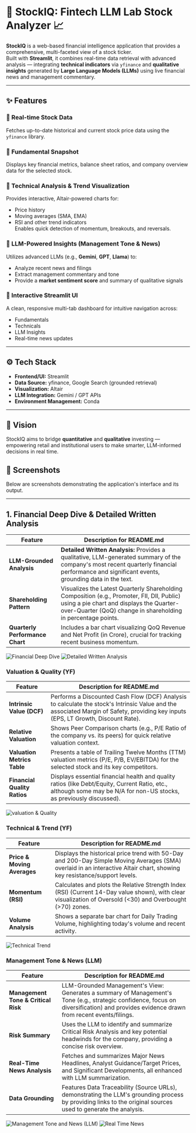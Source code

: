 # 🧠 StockIQ: Fintech LLM Lab Stock Analyzer 📈

**StockIQ** is a web-based financial intelligence application that provides a comprehensive, multi-faceted view of a stock ticker.  
Built with **Streamlit**, it combines real-time data retrieval with advanced analysis — integrating **technical indicators** via `yfinance` and **qualitative insights** generated by **Large Language Models (LLMs)** using live financial news and management commentary.

---

## ✨ Features

### 🔹 Real-time Stock Data
Fetches up-to-date historical and current stock price data using the `yfinance` library.

### 🔹 Fundamental Snapshot
Displays key financial metrics, balance sheet ratios, and company overview data for the selected stock.

### 🔹 Technical Analysis & Trend Visualization
Provides interactive, Altair-powered charts for:
- Price history  
- Moving averages (SMA, EMA)  
- RSI and other trend indicators  
Enables quick detection of momentum, breakouts, and reversals.

### 🔹 LLM-Powered Insights (Management Tone & News)
Utilizes advanced LLMs (e.g., **Gemini**, **GPT**, **Llama**) to:
- Analyze recent news and filings  
- Extract management commentary and tone  
- Provide a **market sentiment score** and summary of qualitative signals

### 🔹 Interactive Streamlit UI
A clean, responsive multi-tab dashboard for intuitive navigation across:
- Fundamentals  
- Technicals  
- LLM Insights  
- Real-time news updates  

---

## ⚙️ Tech Stack
- **Frontend/UI:** Streamlit  
- **Data Source:** yfinance, Google Search (grounded retrieval)  
- **Visualization:** Altair  
- **LLM Integration:** Gemini / GPT APIs  
- **Environment Management:** Conda  

---

## 🚀 Vision
StockIQ aims to bridge **quantitative** and **qualitative** investing — empowering retail and institutional users to make smarter, LLM-informed decisions in real time.


## 📸 Screenshots

Below are screenshots demonstrating the application's interface and its output.

***

## 1. Financial Deep Dive & Detailed Written Analysis

| Feature                  | Description for README.md |
|---------------------------|---------------------------|
| **LLM-Grounded Analysis** | **Detailed Written Analysis:** Provides a qualitative, LLM-generated summary of the company's most recent quarterly financial performance and significant events, grounding data in the text. |
| **Shareholding Pattern**  | Visualizes the Latest Quarterly Shareholding Composition (e.g., Promoter, FII, DII, Public) using a pie chart and displays the Quarter-over-Quarter (QoQ) change in shareholding in percentage points. |
| **Quarterly Performance Chart** | Includes a bar chart visualizing QoQ Revenue and Net Profit (in Crore), crucial for tracking recent business momentum. |

![Financial Deep Dive](<images/Financial Deep Dive.png>)
![Detailed Written Analysis](<images/Detailed Written Analysis.png>)

### Valuation & Quality (YF)

| Feature                     | Description for README.md |
|-----------------------------|---------------------------|
| **Intrinsic Value (DCF)**    | Performs a Discounted Cash Flow (DCF) Analysis to calculate the stock's Intrinsic Value and the associated Margin of Safety, providing key inputs (EPS, LT Growth, Discount Rate). |
| **Relative Valuation**       | Shows Peer Comparison charts (e.g., P/E Ratio of the company vs. its peers) for quick relative valuation context. |
| **Valuation Metrics Table**  | Presents a table of Trailing Twelve Months (TTM) valuation metrics (P/E, P/B, EV/EBITDA) for the selected stock and its key competitors. |
| **Financial Quality Ratios** | Displays essential financial health and quality ratios (like Debt/Equity, Current Ratio, etc., although some may be N/A for non-US stocks, as previously discussed). |


![valuation & Quality](<images/valuation & Quality.png>)

### Technical & Trend (YF)

| Feature               | Description for README.md |
|-----------------------|---------------------------|
| **Price & Moving Averages** | Displays the historical price trend with 50-Day and 200-Day Simple Moving Averages (SMA) overlaid in an interactive Altair chart, showing key resistance/support levels. |
| **Momentum (RSI)**         | Calculates and plots the Relative Strength Index (RSI) (Current 14-Day value shown), with clear visualization of Oversold (<30) and Overbought (>70) zones. |
| **Volume Analysis**        | Shows a separate bar chart for Daily Trading Volume, highlighting today's volume and recent activity. |

![Technical Trend](<images/Technical Trend.png>)

### Management Tone & News (LLM)
| Feature                     | Description for README.md |
|-----------------------------|---------------------------|
| **Management Tone & Critical Risk** | LLM-Grounded Management's View: Generates a summary of Management's Tone (e.g., strategic confidence, focus on diversification) and provides evidence drawn from recent events/filings. |
| **Risk Summary**               | Uses the LLM to identify and summarize Critical Risk Analysis and key potential headwinds for the company, providing a concise risk overview. |
| **Real-Time News Analysis**    | Fetches and summarizes Major News Headlines, Analyst Guidance/Target Prices, and Significant Developments, all enhanced with LLM summarization. |
| **Data Grounding**             | Features Data Traceability (Source URLs), demonstrating the LLM's grounding process by providing links to the original sources used to generate the analysis. |

![Management Tone and News (LLM)](<images/Management Tone and News (LLM).png>)
![Real Time News](<images/Real Time News.png>)
